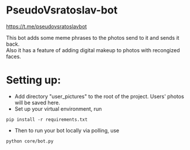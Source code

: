 # PseudoVsratoslav-bot
https://t.me/pseudovsratoslavbot

This bot adds some meme phrases to the photos send to it and sends it back.  
Also it has a feature of adding digital makeup to photos with recongized faces.

# Setting up:
- Add directory "user_pictures" to the root of the project. Users' photos will be saved here.
- Set up your virtual environment, run
```
pip install -r requirements.txt 
```
- Then to run your bot locally via polling, use
```
python core/bot.py
```
